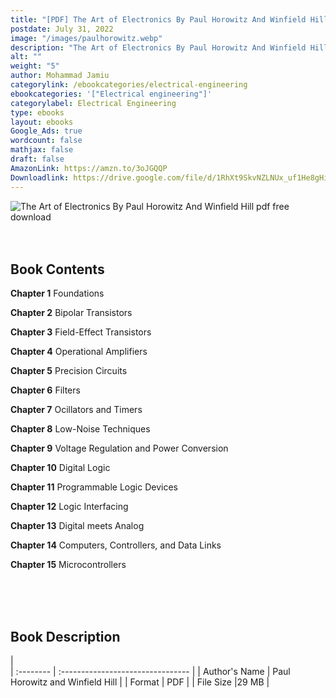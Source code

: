 ```yaml
---
title: "[PDF] The Art of Electronics By Paul Horowitz And Winfield Hill"
postdate: July 31, 2022
image: "/images/paulhorowitz.webp"
description: "The Art of Electronics By Paul Horowitz And Winfield Hill pdf free download"
alt: ""
weight: "5"
author: Mohammad Jamiu
categorylink: /ebookcategories/electrical-engineering
ebookcategories: '["Electrical engineering"]'
categorylabel: Electrical Engineering
type: ebooks
layout: ebooks
Google_Ads: true
wordcount: false
mathjax: false
draft: false
AmazonLink: https://amzn.to/3oJGQQP
Downloadlink: https://drive.google.com/file/d/1RhXt9SkvNZLNUx_uf1He8gHikS1dv_ZO/view?usp=share_link
---
```


<img loading="lazy" src="/images/paulhorowitz.webp" alt="The Art of Electronics By Paul Horowitz And Winfield Hill pdf free download">

</br>
</br>
</br>

## Book Contents

**Chapter 1** Foundations

**Chapter 2** Bipolar Transistors

**Chapter 3** Field-Effect Transistors

**Chapter 4** Operational Amplifiers

**Chapter 5** Precision Circuits

**Chapter 6** Filters

**Chapter 7** Ocillators and Timers

**Chapter 8** Low-Noise Techniques

**Chapter 9** Voltage Regulation and Power Conversion

**Chapter 10** Digital Logic

**Chapter 11** Programmable Logic Devices

**Chapter 12** Logic Interfacing

**Chapter 13** Digital meets Analog

**Chapter 14** Computers, Controllers, and Data Links

**Chapter 15** Microcontrollers

</br>
</br>
</br>

## Book Description

|  
 | :-------- | :-------------------------------- |
| Author's Name | Paul Horowitz and Winfield Hill |
| Format | PDF |
| File Size |29 MB |
